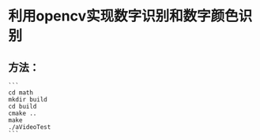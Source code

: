 # 利用opencv实现数字识别和数字颜色识别

## 方法：
    ```
    cd math
    mkdir build
    cd build
    cmake ..
    make
    ./aVideoTest
    ```